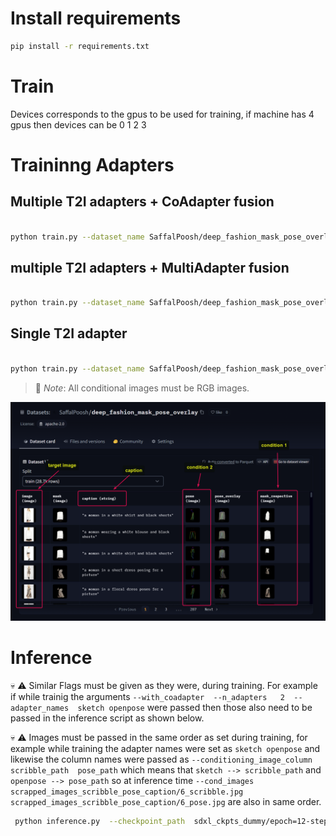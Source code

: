 

# Install requirements

```bash
pip install -r requirements.txt
```


# Train

Devices corresponds to the gpus to be used for training, if machine has 4 gpus then devices can be 0 1 2 3
 


# Traininng Adapters

## Multiple T2I adapters + CoAdapter fusion

```bash

python train.py --dataset_name SaffalPoosh/deep_fashion_mask_pose_overlay  --n_adapters 2   --adapter_names sketch openpose  --learning_rate  1e-5   --shuffle True  --conditioning_image_column   mask_respective  pose  --batchsize  4 --image_column image  --caption_column  caption  --max_train_samples  5000  --dataset_cache_device "cuda:0"  --checkpoint_every_n_train_steps  200  --checkpoint_dirpath  sdxl_ckpts_dummy  --max_epochs 5  --accumulate_grad_batches 4  --devices 0 1 2 3  --with_coadapter
```



## multiple T2I adapters + MultiAdapter fusion

```bash

python train.py --dataset_name SaffalPoosh/deep_fashion_mask_pose_overlay  --n_adapters 2   --adapter_names sketch openpose  --learning_rate  1e-5   --shuffle True  --conditioning_image_column   mask_respective  pose  --batchsize  4 --image_column image  --caption_column  caption  --max_train_samples  5000  --dataset_cache_device "cuda:0"  --checkpoint_every_n_train_steps  200  --checkpoint_dirpath  sdxl_ckpts_dummy  --max_epochs 5  --accumulate_grad_batches 4  --devices 0 1 2 3 
```


## Single T2I adapter

```bash

python train.py --dataset_name SaffalPoosh/deep_fashion_mask_pose_overlay  --n_adapters 1   --adapter_names openpose  --learning_rate  1e-5   --shuffle True  --conditioning_image_column  pose  --batchsize  4 --image_column image  --caption_column  caption  --max_train_samples  5000  --dataset_cache_device "cuda:0"  --checkpoint_every_n_train_steps  200  --checkpoint_dirpath  sdxl_ckpts_dummy  --max_epochs 5  --accumulate_grad_batches 4  --devices 0 1 2 3 
```




> 📢 *Note*: All conditional images must be RGB images.




![Alt text](image-1.png)






# Inference 

💀 ⚠️ Similar Flags must be given as they were, during training. For example if while trainig the arguments `--with_coadapter  --n_adapters   2  --adapter_names  sketch openpose` were passed then those also need to be passed in the inference script as shown below.


💀 ⚠️ Images must be passed in the same order as set during training, for example while training the adapter names were set as `sketch openpose` and likewise the column names were passed as `--conditioning_image_column   scribble_path  pose_path` which means that `sketch --> scribble_path` and `openpose --> pose_path` so at inference time `--cond_images  scrapped_images_scribble_pose_caption/6_scribble.jpg   scrapped_images_scribble_pose_caption/6_pose.jpg` are also in same order.



```bash
 python inference.py  --checkpoint_path  sdxl_ckpts_dummy/epoch=12-step=4999.ckpt   --cond_images  scrapped_images_scribble_pose_caption/6_scribble.jpg   scrapped_images_scribble_pose_caption/6_pose.jpg   --device cuda:3  --text "A man posing for a photo, 4K" --num_steps  45 --with_coadapter  --n_adapters   2  --adapter_names  sketch openpose
```

